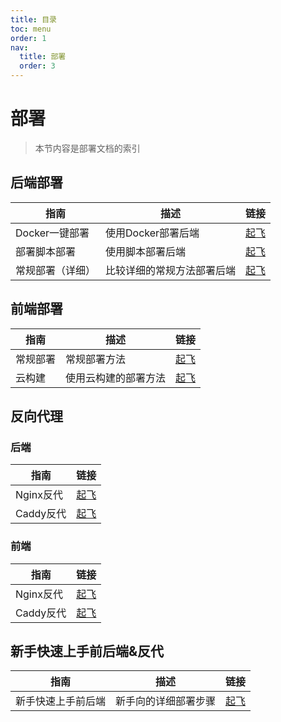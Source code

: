 ```yaml
---
title: 目录
toc: menu
order: 1
nav:
  title: 部署
  order: 3
---
```

# 部署

> 本节内容是部署文档的索引

## 后端部署

| 指南             | 描述                       | 链接                        |
| ---------------- | -------------------------- | --------------------------- |
| Docker一键部署   | 使用Docker部署后端         | [起飞](/deploy/server/easy/docker) |
| 部署脚本部署     | 使用脚本部署后端           | [起飞](/deploy/server/easy/script) |
| 常规部署（详细） | 比较详细的常规方法部署后端 | [起飞](/deploy/server/easy)  |

## 前端部署

| 指南     | 描述                 | 链接                |
| -------- | -------------------- | ------------------- |
| 常规部署 | 常规部署方法         | [起飞](/deploy/kami/index) |
| 云构建   | 使用云构建的部署方法 | [起飞](/deploy/kami/cloud) |

## 反向代理

### 后端

| 指南      | 链接                                |
| --------- | ----------------------------------- |
| Nginx反代 | [起飞](/deploy/reverse-proxy/server/nginx) |
| Caddy反代 | [起飞](/deploy/reverse-proxy/server/caddy) |

### 前端

| 指南      | 链接                              |
| --------- | --------------------------------- |
| Nginx反代 | [起飞](/deploy/reverse-proxy/kami/nginx) |
| Caddy反代 | [起飞](/deploy/reverse-proxy/kami/caddy) |

## 新手快速上手前后端&反代

| 指南               | 描述                 | 链接              |
| ------------------ | -------------------- | ----------------- |
| 新手快速上手前后端 | 新手向的详细部署步骤 | [起飞](/deploy/go) |

